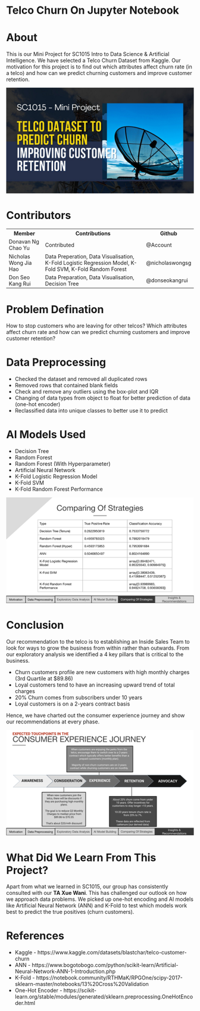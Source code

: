 # Telco Churn On Jupyter Notebook
# About
This is our Mini Project for SC1015 Intro to Data Science & Artificial Intelligence. We have selected a Telco Churn Dataset from Kaggle. Our motivation for this project is to find out which attributes affect churn rate (in a telco) and how can we predict churning customers and improve customer retention.

<img src="img/cover.jpeg" alt="Cover Page for SC1015">

# Contributors

<table>
  <tr>
    <th>Member</th>
    <th>Contributions</th>
    <th>Github</th>
  </tr>
  <tr>
    <td>Donavan Ng Chao Yu</td>
    <td>Contributed</td>
    <td>@Account</td>
  </tr>
  <tr>
    <td>Nicholas Wong Jia Hao</td>
    <td>Data Preperation, Data Visualisation, K-Fold Logistic Regression Model, K-Fold SVM, K-Fold Random Forest</td>
    <td>@nicholaswongsg</td>
  </tr>
  <tr>
    <td>Don Seo Kang Rui</td>
    <td>Data Preparation, Data Visualisation, Decision Tree</td>
    <td>@donseokangrui</td>
  </tr>
</table>

# Problem Defination
How to stop customers who are leaving for other telcos? Which attributes affect churn rate and how can we predict churning customers and improve customer retention?

# Data Preprocessing
<ul>
  <li>Checked the dataset and removed all duplicated rows</li>
  <li>Removed rows that contained blank fields</li>
  <li>Check and remove any outliers using the box-plot and IQR</li>
  <li>Changing of data types from object to float for better prediction of data (one-hot encoder)</li>
  <li>Reclassified data into unique classes to better use it to predict</li>
</ul>  

# AI Models Used
<ul>
  <li>Decision Tree</li>
  <li>Random Forest</li>
  <li>Random Forest (With Hyperparameter)</li>
  <li>Artificial Neural Network</li>
  <li>K-Fold Logistic Regression Model</li>
  <li>K-Fold SVM</li>
  <li>K-Fold Random Forest Performance</li>
</ul>  

<img src="img/Comparing Of Strategies.png" alt="Comparing Of Strategies">

# Conclusion
Our recommendation to the telco is to establishing an Inside Sales Team to look for ways to grow the business from within rather than outwards. From our exploratory analysis we identified a 4 key pillars that is critical to the business.
<ul>
  <li>Churn customers profile are new customers with high monthly charges (3rd Quartile at $89.86)</li>
  <li>Loyal customers tend to have an increasing upward trend of total charges</li>
  <li>20% Churn comes from subscribers under 10 years</li>
  <li>Loyal customers is on a 2-years contract basis</li>
</ul>

Hence, we have charted out the consumer experience journey and show our recommendations at every phase.

<img src="img/Consumer Experience Journey.png" alt="Consumer Experience Journey">

# What Did We Learn From This Project?
Apart from what we learned in SC1015, our group has consistently consulted with our <b>TA Xue Wani</b>. This has challenged our outlook on how we approach data problems. We picked up one-hot encoding and AI models like Artificial Neural Network (ANN) and K-Fold to test which models work best to predict the true positives (churn customers).

# References
<ul>
  <li>Kaggle - https://www.kaggle.com/datasets/blastchar/telco-customer-churn </li>
  <li>ANN - https://www.bogotobogo.com/python/scikit-learn/Artificial-Neural-Network-ANN-1-Introduction.php</li>
  <li>K-Fold - https://notebook.community/RTHMaK/RPGOne/scipy-2017-sklearn-master/notebooks/13%20Cross%20Validation</li>
  <li>One-Hot Encoder - https://scikit-learn.org/stable/modules/generated/sklearn.preprocessing.OneHotEncoder.html</li>
</ul>
